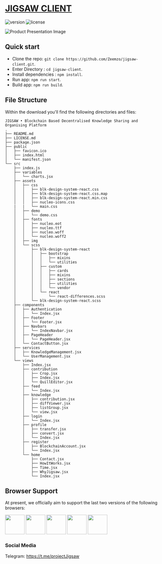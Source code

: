 # [JIGSAW CLIENT](https://jigsaw.cf)


![version](https://img.shields.io/badge/version-1.0.0-blue.svg) ![license](https://img.shields.io/badge/license-MIT-blue.svg)

![Product Presentation Image](https://i.imgur.com/jnhvfOC.png)

## Quick start

- Clone the repo: `git clone https://github.com/Zeemzo/jigsaw-client.git`.
- Enter Directory : `cd jigsaw-client`.
- Install dependencies : `npm install`.
- Run app: `npm run start`.
- Build app: `npm run build`.


## File Structure
Within the download you'll find the following directories and files:

```
JIGSAW • Blockchain Based Decentralised Knowledge Sharing and Organising Platform
.
├── README.md
├── LICENSE.md
├── package.json
├── public
│   ├── favicon.ico
│   ├── index.html
│   └── manifest.json
└── src
    ├── index.js
    ├── variables
    │   └── charts.jsx
    ├── assets
    │   ├── css
    │   │   ├── blk-design-system-react.css
    │   │   ├── blk-design-system-react.css.map
    │   │   ├── blk-design-system-react.min.css
    │   │   ├── nucleo-icons.css
    |   |   └── main.css
    │   ├── demo
    │   │   └── demo.css
    │   ├── fonts
    │   │   ├── nucleo.eot
    │   │   ├── nucleo.ttf
    │   │   ├── nucleo.woff
    │   │   └── nucleo.woff2
    │   ├── img
    │   └── scss
    │       ├── blk-design-system-react
    │       │   ├── bootstrap
    │       │   │   ├── mixins
    │       │   │   └── utilities
    │       │   ├── custom
    │       │   │   ├── cards
    │       │   │   ├── mixins
    │       │   │   ├── sections
    │       │   │   ├── utilities
    │       │   │   └── vendor
    │       │   └── react
    │       │       └── react-differences.scss
    │       └── blk-design-system-react.scss
    ├── components
    │   ├── Authentication
    │   │   └── Index.jsx
    │   ├── Footer
    │   │   └── Footer.jsx
    │   ├── Navbars
    │   │   └── IndexNavbar.jsx
    │   ├── PageHeader
    │   │   └── PageHeader.jsx
    │   └── ContactButton.jsx
    ├── services
    │   ├── KnowledgeManagement.jsx
    │   └── UserManagement.jsx
    └── views
        ├── Index.jsx
        ├── contribution
        │   ├── Crop.jsx
        │   ├── Index.jsx
        │   └── QuillEditor.jsx
        ├── feed
        │   └── Index.jsx
        ├── knowledge
        │   ├── contribution.jsx
        │   ├── diffViewer.jsx
        │   ├── listGroup.jsx 
        │   └── view.jsx 
        ├── login
        │   └── Index.jsx
        ├── profile
        │   ├── transfer.jsx 
        │   ├── convert.jsx 
        │   └── Index.jsx
        ├── register
        │   ├── BlockchainAccount.jsx 
        │   └── Index.jsx
        └── home
            ├── Contact.jsx
            ├── HowItWorks.jsx
            ├── Time.jsx
            ├── WhyJigsaw.jsx
            └── Index.jsx
```


## Browser Support

At present, we officially aim to support the last two versions of the following browsers:

<img src="https://github.com/creativetimofficial/public-assets/blob/master/logos/chrome-logo.png?raw=true" width="64" height="64"> <img src="https://raw.githubusercontent.com/creativetimofficial/public-assets/master/logos/firefox-logo.png" width="64" height="64"> <img src="https://raw.githubusercontent.com/creativetimofficial/public-assets/master/logos/edge-logo.png" width="64" height="64"> <img src="https://raw.githubusercontent.com/creativetimofficial/public-assets/master/logos/safari-logo.png" width="64" height="64"> <img src="https://raw.githubusercontent.com/creativetimofficial/public-assets/master/logos/opera-logo.png" width="64" height="64">


### Social Media

Telegram: <https://t.me/projectJigsaw>
